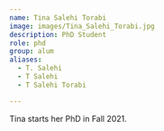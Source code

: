 ```yaml
---
name: Tina Salehi Torabi
image: images/Tina_Salehi_Torabi.jpg
description: PhD Student
role: phd
group: alum
aliases:
  - T. Salehi
  - T Salehi
  - T Salehi Torabi

---
```


Tina starts her PhD in Fall 2021.

